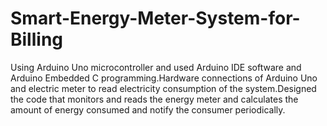 # Smart-Energy-Meter-System-for-Billing
Using Arduino Uno microcontroller and used Arduino IDE software and Arduino Embedded C programming.Hardware connections of Arduino Uno and electric meter to read electricity consumption of the system.Designed the code that monitors and reads the energy meter and calculates the amount of energy consumed and notify the consumer periodically.
